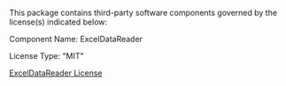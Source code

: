 This package contains third-party software components governed by the license(s) indicated below:

Component Name: ExcelDataReader

License Type: "MIT"

[ExcelDataReader License](https://github.com/yuyang9119/UnityExtensionsSamples/blob/master/LICENSE)
